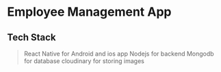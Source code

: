 # Employee Management App

## Tech Stack

> React Native for Android and ios app
> Nodejs for backend
> Mongodb for database
> cloudinary for storing images


